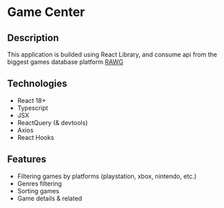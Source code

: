 # Game Center

## Description

This application is builded using React Library, and consume api from the biggest games database platform [RAWG](https://rawg.io/)

## Technologies

- React 18+
- Typescript
- JSX
- ReactQuery (& devtools)
- Axios
- React Hooks

## Features

- Filtering games by platforms (playstation, xbox, nintendo, etc.)
- Genres filtering
- Sorting games
- Game details & related
